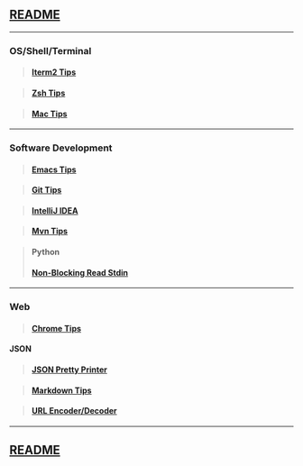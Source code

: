 ## [README](https://github.com/sethfuller/tips/blob/main/README.md)

_______________________

### OS/Shell/Terminal

> #### [Iterm2 Tips](https://github.com/sethfuller/tips/blob/main/tech_tips/iTerm2_shortcuts.md)

> #### [Zsh Tips](https://github.com/sethfuller/tips/blob/main/tech_tips/zsh_tips.md)

> #### [Mac Tips](https://github.com/sethfuller/tips/blob/main/tech_tips/mac_tips.md)

_______________________

### Software Development

> #### [Emacs Tips](https://github.com/sethfuller/tips/blob/main/tech_tips/emacs_tips.md)

> #### [Git Tips](https://github.com/sethfuller/tips/blob/main/tech_tips/git_tips.md)

> #### [IntelliJ IDEA](https://github.com/sethfuller/tips/blob/main/tech_tips/intellij_idea_tips.md)

> #### [Mvn Tips](https://github.com/sethfuller/tips/blob/main/tech_tips/mvn_tips.md)

> #### Python
> #### [Non-Blocking Read Stdin](https://stackoverflow.com/questions/21791621/taking-input-from-sys-stdin-non-blocking)

_______________________

### Web

> #### [Chrome Tips](https://github.com/sethfuller/tips/blob/main/tech_tips/chrome_tips.md)


#### JSON

> #### [JSON Pretty Printer](https://jsonformatter.org/json-pretty-print)

> #### [Markdown Tips](/Users/sfulle176/Src/docs/markdown_tips.md)

> #### [URL Encoder/Decoder](https://meyerweb.com/eric/tools/dencoder/)

_______________________

## [README](https://github.com/sethfuller/tips/blob/main/README.md)
